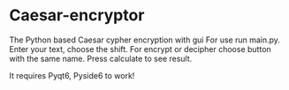 # Caesar-encryptor
The Python based Caesar cypher encryption with gui
For use run main.py. Enter your text, choose the shift. For encrypt or decipher choose button with the same name.
Press calculate to see result.

It requires Pyqt6, Pyside6 to work!
